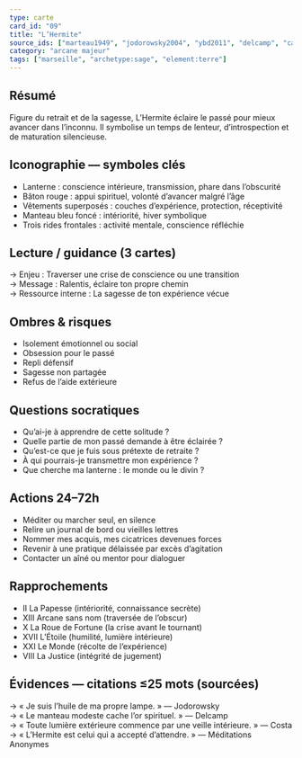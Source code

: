 ```yaml
---
type: carte
card_id: "09"
title: "L’Hermite"
source_ids: ["marteau1949", "jodorowsky2004", "ybd2011", "delcamp", "camoin", "nadolny", "jung"]
category: "arcane majeur"
tags: ["marseille", "archetype:sage", "element:terre"]
---
```


## Résumé
Figure du retrait et de la sagesse, L’Hermite éclaire le passé pour mieux avancer dans l’inconnu. Il symbolise un temps de lenteur, d’introspection et de maturation silencieuse.

## Iconographie — symboles clés
- Lanterne : conscience intérieure, transmission, phare dans l’obscurité
- Bâton rouge : appui spirituel, volonté d’avancer malgré l’âge
- Vêtements superposés : couches d’expérience, protection, réceptivité
- Manteau bleu foncé : intériorité, hiver symbolique
- Trois rides frontales : activité mentale, conscience réfléchie

## Lecture / guidance (3 cartes)
→ Enjeu : Traverser une crise de conscience ou une transition  
→ Message : Ralentis, éclaire ton propre chemin  
→ Ressource interne : La sagesse de ton expérience vécue

## Ombres & risques
- Isolement émotionnel ou social
- Obsession pour le passé
- Repli défensif
- Sagesse non partagée
- Refus de l’aide extérieure

## Questions socratiques
- Qu’ai-je à apprendre de cette solitude ?
- Quelle partie de mon passé demande à être éclairée ?
- Qu’est-ce que je fuis sous prétexte de retraite ?
- À qui pourrais-je transmettre mon expérience ?
- Que cherche ma lanterne : le monde ou le divin ?

## Actions 24–72h
- Méditer ou marcher seul, en silence
- Relire un journal de bord ou vieilles lettres
- Nommer mes acquis, mes cicatrices devenues forces
- Revenir à une pratique délaissée par excès d’agitation
- Contacter un aîné ou mentor pour dialoguer

## Rapprochements
- II La Papesse (intériorité, connaissance secrète)
- XIII Arcane sans nom (traversée de l’obscur)
- X La Roue de Fortune (la crise avant le tournant)
- XVII L’Étoile (humilité, lumière intérieure)
- XXI Le Monde (récolte de l’expérience)
- VIII La Justice (intégrité de jugement)

## Évidences — citations ≤25 mots (sourcées)
→ « Je suis l’huile de ma propre lampe. » — Jodorowsky  
→ « Le manteau modeste cache l’or spirituel. » — Delcamp  
→ « Toute lumière extérieure commence par une veille intérieure. » — Costa  
→ « L’Hermite est celui qui a accepté d’attendre. » — Méditations Anonymes